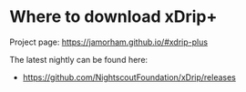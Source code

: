Where to download xDrip+
========================

Project page: https://jamorham.github.io/#xdrip-plus

The latest nightly can be found here:
* https://github.com/NightscoutFoundation/xDrip/releases
